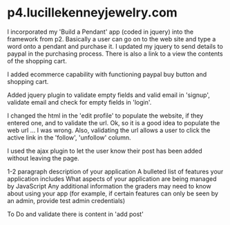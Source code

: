 p4.lucillekenneyjewelry.com
===========================

I incorporated my 'Build a Pendant' app (coded in jquery) into the framework from p2. Basically a user can go on to the web site and type a word onto a pendant and purchase it. I updated my jquery to send details to paypal in the purchasing process. There is also a link to a view the contents of the shopping cart.



I added ecommerce capability with functioning paypal buy button and shopping cart. 

Added jquery plugin to validate empty fields and valid email in 'signup', validate email and check for empty fields in 'login'.

I changed the html in the 'edit profile' to populate the website, if they entered one, and to validate the url. Ok, so it is a good idea to populate the web url … I was wrong. Also, validating the url allows a user to click the active link in the 'follow', 'unfollow' column.

I used the ajax plugin to let the user know their post has been added without leaving the page. 


1-2 paragraph description of your application
A bulleted list of features your application includes
What aspects of your application are being managed by JavaScript
Any additional information the graders may need to know about using your app (for example, if certain features can only be seen by an admin, provide test admin credentials)
 

To Do
and validate there is content in 'add post'